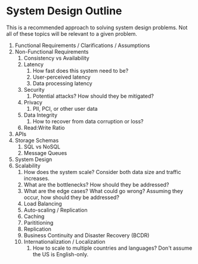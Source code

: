 # System Design Outline
This is a recommended approach to solving system design problems. Not all of these topics will be relevant to a given problem.
1. Functional Requirements / Clarifications / Assumptions
1. Non-Functional Requirements
	1. Consistency vs Availability
	1. Latency
		1. How fast does this system need to be? 
		1. User-perceived latency
		1. Data processing latency
	1. Security
		1. Potential attacks? How should they be mitigated?
	1. Privacy
		1. PII, PCI, or other user data
	1. Data Integrity
		1. How to recover from data corruption or loss?
	1. Read:Write Ratio
1. APIs
1. Storage Schemas
	1. SQL vs NoSQL
	1. Message Queues
1. System Design
1. Scalability
	1. How does the system scale? Consider both data size and traffic increases.
	1. What are the bottlenecks? How should they be addressed?
	1. What are the edge cases? What could go wrong? Assuming they occur, how should they be addressed?
	1. Load Balancing
	1. Auto-scaling / Replication
	1. Caching
	1. Parititioning
	1. Replication
	1. Business Continuity and Disaster Recovery (BCDR)
	1. Internationalization / Localization
		1. How to scale to multiple countries and languages? Don't assume the US is English-only.

